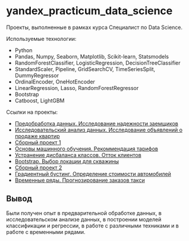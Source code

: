 # yandex_practicum_data_science
Проекты, выполненные в рамках курса Специалист по Data Science.

Используемые технологии:
- Python
- Pandas, Numpy, Seaborn, Matplotlib, Scikit-learn, Statsmodels
- RandomForestClassifier, LogisticRegression, DecisionTreeClassifier
- StandardScaler, Pipeline, GridSearchCV, TimeSeriesSplit, DummyRegressor
- OrdinalEncoder, OneHotEncoder
- LinearRegression, Lasso, RandomForestRegressor
- Bootstrap
- Catboost, LightGBM

Ссылки на проекты:
- [Предобработка данных. Исследование надежности заемщиков](https://github.com/janegris/yandex_practicum_data_science/tree/main/1_Preprocessing%20data "Project1")
- [Исследовательский анализ данных. Исследование объявлений о продаже квартир](https://github.com/janegris/yandex_practicum_data_science/tree/main/2_Explotatory%20data%20analysis "Project2")
- [Сборный проект 1](https://github.com/janegris/yandex_practicum_data_science/tree/main/3_Project%201 "Project3")
- [Основы машинного обучения. Рекоммендация тарифов](https://github.com/janegris/yandex_practicum_data_science/tree/main/4_TariffRecommendation%20ML "Project4")
- [Устранение дисбаланса классов. Отток клиентов](https://github.com/janegris/yandex_practicum_data_science/tree/main/5_ClientsFlow-out "Project5")
- [Bootstrap. Выбор локации для скважины](https://github.com/janegris/yandex_practicum_data_science/tree/main/6_OilWellLocation "Project6")
- [Сборный проект 2](https://github.com/janegris/yandex_practicum_data_science/tree/main/7_Project%202 "Project7")
- [Градиентный бустинг. Определение стоимости автомобилей](https://github.com/janegris/yandex_practicum_data_science/tree/main/8_CarCost "Project8")
- [Временные ряды. Прогнозирование заказов такси](https://github.com/janegris/yandex_practicum_data_science/tree/main/9_TaxiOrdersPrediction "Project9")

## Вывод
Были получен опыт в предварительной обработке данных, в исследовательском анализе данных, в построении моделей классификации и регрессии, в работе с различными техниками и в работе с временными рядами.
